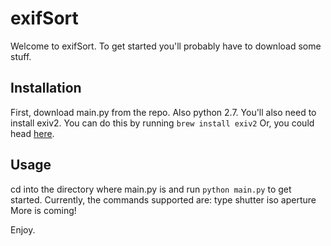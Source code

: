 # exifSort

Welcome to exifSort. To get started you'll probably have to download some stuff. 

## Installation

First, download main.py from the repo. Also python 2.7. You'll also need to install exiv2. You can do this by running `brew install exiv2`
Or, you could head [here](http://www.exiv2.org/).

## Usage
cd into the directory where main.py is and run `python main.py` to get started. Currently, the commands supported are:
type
shutter
iso
aperture
More is coming!

Enjoy.